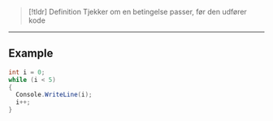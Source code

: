 > [!tldr] Definition
> Tjekker om en betingelse passer, før den udfører kode

--- 
## Example

```csharp
int i = 0;
while (i < 5) 
{
  Console.WriteLine(i);
  i++;
}
```